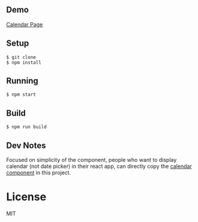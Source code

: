 


## Demo
[Calendar Page](https://manu-codes.github.io/react-simple-calendar/)


## Setup

```
$ git clone
$ npm install
```

## Running

```
$ npm start
```

## Build

```
$ npm run build
```

## Dev Notes
Focused on simplicity of the component, people who want to display calendar (not date picker) in their react app, can directly copy the [calendar component](https://github.com/manu-codes/react-simple-calendar/blob/master/src/components/calendar/index.js) in this project.
# License

MIT

